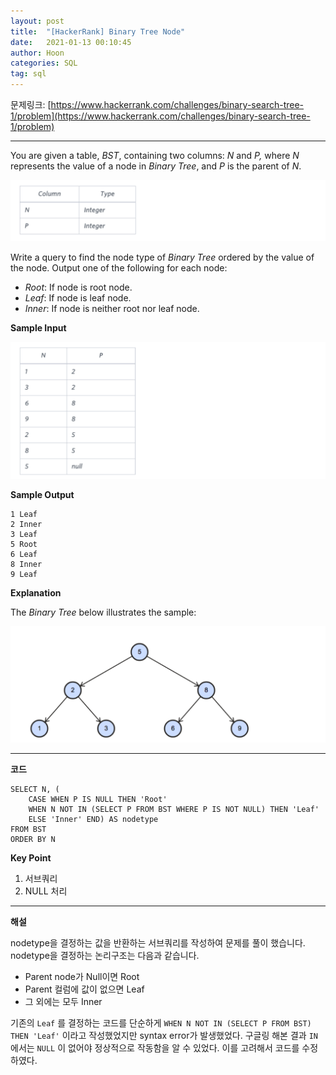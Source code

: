 ```yaml
---
layout: post
title:  "[HackerRank] Binary Tree Node"
date:   2021-01-13 00:10:45
author: Hoon
categories: SQL
tag: sql
---
```


문제링크: [https://www.hackerrank.com/challenges/binary-search-tree-1/problem](https://www.hackerrank.com/challenges/binary-search-tree-1/problem)

----

You are given a table, *BST*, containing two columns: *N* and *P,* where *N* represents the value of a node in *Binary Tree*, and *P* is the parent of *N*.

![HackerRank_BTN1.PNG](https://github.com/hoon-923/hoon-923.github.io/blob/main/_images/SQL/HackerRank/HackerRank_BTN1.PNG?raw=true)

Write a query to find the node type of *Binary Tree* ordered by the value of the node. Output one of the following for each node:

- *Root*: If node is root node.
- *Leaf*: If node is leaf node.
- *Inner*: If node is neither root nor leaf node.

**Sample Input**

![HackerRank_BTN2.PNG](https://github.com/hoon-923/hoon-923.github.io/blob/main/_images/SQL/HackerRank/HackerRank_BTN2.PNG?raw=true)

**Sample Output**

```
1 Leaf
2 Inner
3 Leaf
5 Root
6 Leaf
8 Inner
9 Leaf
```

**Explanation**

The *Binary Tree* below illustrates the sample:

![HackerRank_BTN3.PNG](https://github.com/hoon-923/hoon-923.github.io/blob/main/_images/SQL/HackerRank/HackerRank_BTN3.PNG?raw=true)

---

**코드**

~~~mysql
SELECT N, (
    CASE WHEN P IS NULL THEN 'Root'
    WHEN N NOT IN (SELECT P FROM BST WHERE P IS NOT NULL) THEN 'Leaf'
    ELSE 'Inner' END) AS nodetype
FROM BST
ORDER BY N
~~~

**Key Point**

1. 서브쿼리
2. NULL 처리

----

**해설**

nodetype을 결정하는 값을 반환하는 서브쿼리를 작성하여 문제를 풀이 했습니다. nodetype을 결정하는 논리구조는 다음과 같습니다.

* Parent node가 Null이면 Root
* Parent 컬럼에 값이 없으면 Leaf
* 그 외에는 모두 Inner

기존의 `Leaf` 를 결정하는 코드를 단순하게 `WHEN N NOT IN (SELECT P FROM BST) THEN 'Leaf'` 이라고 작성했었지만 syntax error가 발생했었다. 구글링 해본 결과 `IN` 에서는 `NULL` 이 없어야 정상적으로 작동함을 알 수 있었다. 이를 고려해서 코드를 수정하였다.
